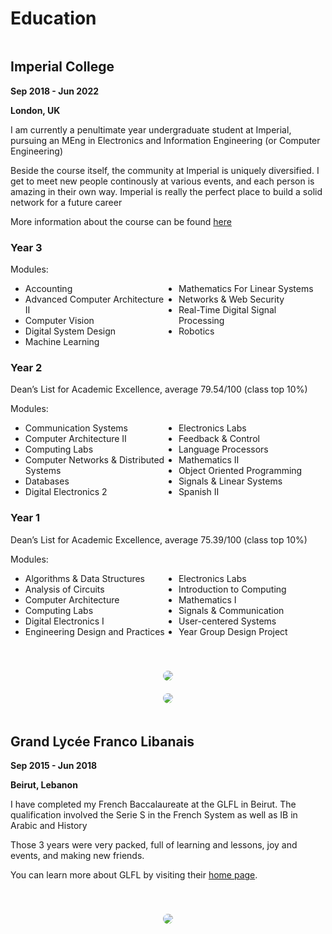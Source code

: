 # Education

<!-- Imperial  -->
<div style="display: flex; flex-wrap: wrap;">

<div style="text-align: left; width: 500px; vertical-align: middle">

## Imperial College

**Sep 2018 - Jun 2022**

**London, UK**

I am currently a penultimate year undergraduate student at Imperial, pursuing an MEng in Electronics and Information Engineering (or Computer Engineering)

Beside the course itself, the community at Imperial is uniquely diversified. I get to meet new people continously at various events, and each person is amazing in their own way. Imperial is really the perfect place to build a solid network for a future career

More information about the course can be found [here](http://www.imperial.ac.uk/study/ug/courses/electrical-engineering-department/electronic-information-meng/)

<!-- Year 3 -->
### Year 3
<p>Modules:
<ul style="column-count: 2;">
  <li>Accounting</li>
  <li>Advanced Computer Architecture II</li>
  <li>Computer Vision</li>
  <li>Digital System Design</li>
  <li>Machine Learning</li>
  <li>Mathematics For Linear Systems</li>
  <li>Networks & Web Security</li>
  <li>Real-Time Digital Signal Processing</li>
  <li>Robotics</li>
</ul>

<!-- Year 2 -->
### Year 2
<p>Dean’s List for Academic Excellence, average 79.54/100 (class top 10%)  
<p>Modules:
<ul style="column-count: 2;">
  <li>Communication Systems</li>
  <li>Computer Architecture II</li>
  <li>Computing Labs</li>
  <li>Computer Networks & Distributed Systems</li>
  <li>Databases</li>
  <li>Digital Electronics 2</li>
  <li>Electronics Labs</li>
  <li>Feedback & Control</li>
  <li>Language Processors</li>
  <li>Mathematics II</li>
  <li>Object Oriented Programming</li>
  <li>Signals & Linear Systems</li>
  <li>Spanish II</li>
</ul>

<!-- Year 1 -->
### Year 1
<p>Dean’s List for Academic Excellence, average 75.39/100 (class top 10%)</p>
<p>Modules:
<ul style="column-count: 2;">
    <li>Algorithms & Data Structures</li>
    <li>Analysis of Circuits</li>
    <li>Computer Architecture</li>
    <li>Computing Labs</li>
    <li>Digital Electronics I</li>
    <li>Engineering Design and Practices</li>
    <li>Electronics Labs</li>
    <li>Introduction to Computing</li>
    <li>Mathematics I</li>
    <li>Signals & Communication</li>
    <li>User-centered Systems</li>
    <li>Year Group Design Project</li>
</ul>


</div>
<div style="text-align: center; width: 500px; vertical-align: middle; padding: 0px 40px; margin-top: 40px">
  <img style="border-radius: 20px;" src="/assets/education/imperial1.jpg"/>
  <div style="height: 20px"></div>
  <img style="border-radius: 20px;" src="/assets/education/imperial2.jpg"/>
  <div style="height: 20px"></div>
</div>
</div>

<!-- GLFL -->
<div style="display: flex; flex-wrap: wrap;">

<div style="text-align: left; width: 500px; vertical-align: middle">

## Grand Lycée Franco Libanais

**Sep 2015 - Jun 2018**

**Beirut, Lebanon**

I have completed my French Baccalaureate at the GLFL in Beirut. The qualification involved the Serie S in the French System as well as IB in Arabic and History

Those 3 years were very packed, full of learning and lessons, joy and events, and making new friends.

You can learn more about GLFL by visiting their [home page](https://www.glfl.edu.lb).

</div>
<div style="text-align: center; width: 500px; vertical-align: middle; padding: 0px 40px; margin-top: 40px">
  <img style="border-radius: 20px;" src="/assets/education/glfl.jpg"/>
  <div style="height: 20px"></div>
</div>
</div>